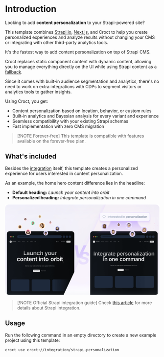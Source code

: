 # Introduction

Looking to add **content personalization** to your Strapi-powered site?

This template combines [Strapi.io](https://www.strapi.io/?utm_source=croct),
[Next.js](https://nextjs.org/?utm_source=croct), and Croct to help you create personalized experiences and analyze
results without changing your CMS or integrating with other third-party analytics tools.

It's the fastest way to add content personalization on top of Strapi CMS.

Croct replaces static component content with dynamic content, allowing you to manage everything directly on the UI while
using Strapi content as a [fallback](https://docs.croct.com/reference/sdk/nextjs/content-rendering#fault-tolerance).

Since it comes with built-in audience segmentation and analytics, there's no need to work on extra integrations with
CDPs to segment visitors or analytics tools to gather insights.

Using Croct, you get:

* Content personalization based on location, behavior, or custom rules
* Built-in analytics and Bayesian analysis for every variant and experience
* Seamless compatibility with your existing Strapi schemas
* Fast implementation with zero CMS migration

> [!NOTE Forever-free]
> This template is compatible with features available on the forever-free plan.

## What's included

Besides the [integration](http://croct.com/templates/integration/cms/strapi) itself, this template creates a
personalized experience for users interested in content personalization.

As an example, the home hero content difference lies in the headline:

* **Default heading:** _Launch your content into orbit_
* **Personalized heading:** _Integrate personalization in one command_

![A split-screen comparison image showing two versions of the starter home page. The left side shows the default content, and the right side shows personalized content with a different heading.](./intro-illustration.png)

> [!NOTE Official Strapi integration guide]
> Check [this article](https://strapi.io/integrations/croct?utm_source=croct) for more details about Strapi integration.

## Usage

Run the following command in an empty directory to create a new example project using this template:

```croct-cmd
croct use croct://integration/strapi-personalization
```
